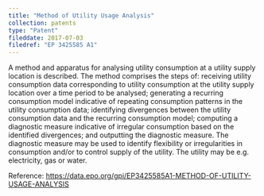 ```yaml
---
title: "Method of Utility Usage Analysis"
collection: patents
type: "Patent"
fileddate: 2017-07-03
filedref: "EP 3425585 A1"
---
```


A method and apparatus for analysing utility consumption at a utility supply location is described. The method comprises the steps of: receiving utility consumption data corresponding to utility consumption at the utility supply location over a time period to be analysed; generating a recurring consumption model indicative of repeating consumption patterns in the utility consumption data; identifying divergences between the utility consumption data and the recurring consumption model; computing a diagnostic measure indicative of irregular consumption based on the identified divergences; and outputting the diagnostic measure. The diagnostic measure may be used to identify flexibility or irregularities in consumption and/or to control supply of the utility. The utility may be e.g. electricity, gas or water.

Reference: https://data.epo.org/gpi/EP3425585A1-METHOD-OF-UTILITY-USAGE-ANALYSIS